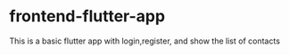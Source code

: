 # frontend-flutter-app
This is a basic flutter app with login,register, and show the list of contacts
